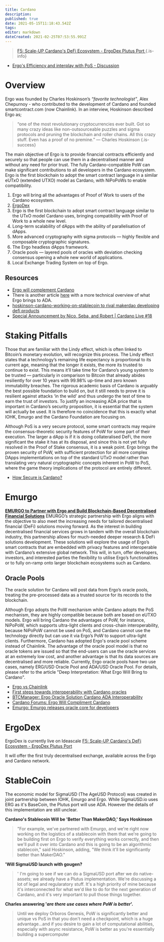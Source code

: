 ```yaml
---
title: Cardano
description: 
published: true
date: 2021-05-15T11:18:43.542Z
tags: 
editor: markdown
dateCreated: 2021-02-25T07:53:55.991Z
---
```


> [F5: Scale-UP Cardano's DeFi Ecosystem - ErgoDex Plutus Port ](https://cardano.ideascale.com/a/dtd/ErgoDex-Plutus-Port/352410-48088)
{.is-info}

- [Ergo's Efficiency and interplay with PoS - Discussion](https://www.reddit.com/r/cardano/comments/nbdism/ergos_efficiency_and_interplay_with_pos/)
# Overview
Ergo was founded by Charles Hoskinson’s *“favorite technologist”*,  Alex Chepurnoy - who contributed to the development of Cardano and founded smartcontract.com (now Chainlink). In an interview, Hoskinson described Ergo as;

> “one of the most revolutionary cryptocurrencies ever built. Got so many crazy ideas like non-outsourceable puzzles and sigma protocols and pruning the blockchain and roller chains. All this crazy stuff. Even has a proof of no premine.” — Charles Hoskinson
{.is-success}

The main objective of Ergo is to provide financial contracts efficiently and securely so that people can use them in a decentralised manner and without any need for prior trust. The fully Cardano-compatible PoW can make significant contributions to all developers in the Cardano ecosystem. Ergo is the first blockchain to adopt the smart contract language in a similar eUTxO (extended UTXO) model as Cardano, with NiPoPoWs to enable compatibility. 

1. Ergo will bring all the advantages of Proof of Work to users of the Cardano ecosystem.
1. [ErgoDex](https://ergonaut.space/ergodex.pdf?11)
1. Ergo is the first blockchain to adopt smart contract language similar to the UTxO model Cardano uses, bringing compatibility with Proof of Work to a whole new level.
1. Long-term scalability of dApps with the ability of parallelisation of dApps.
1. More advanced cryptography with sigma protocols — highly flexible and composable cryptographic signatures.
1. The Ergo headless dApps framework.
1. Oracle pools — layered pools of oracles with deviation checking consensus opening a whole new world of applications.
1. Local Exchange Trading System on top of Ergo.

## Resources
    
- [Ergo will complement Cardano](https://forum.cardano.org/t/ergo-will-complement-cardano/45412)
- There is another article [here](https://veriumfellow.medium.com/what-will-ergo-bring-to-cardano-2f7ae911a9bd) with a more technical overview of what Ergo brings to ADA.
- [hoskinson-cardano-working-on-stablecoin to rival makerdao developing defi products](https://thedailychain.com/hoskinson-cardano-working-on-stablecoin-to-rival-makerdao-developing-defi-products/)
- [Special Announcement by Nico, Seba, and Robert | Cardano Live #18
](https://youtu.be/5oKMOVNyWxs?t=1968)


# Staking Pitfalls

Those that are familiar with the Lindy effect, which is often linked to Bitcoin’s monetary evolution, will recognize this process. The Lindy effect states that a technology’s remaining life expectancy is proportional to its current age, meaning that the longer it exists, the more its trusted to continue to exist. This means it’ll take time for Cardano’s young system to be trusted — particularly in comparison to Bitcoin that already abides resiliently for over 10 years with 99.98% up-time and zero known immutability breaches. The rigorous academic basis of Cardano is arguably the best possible foundation to build on, but it still needs to prove it is resilient against attacks ‘in the wild’ and thus undergo the test of time to earn the trust of investors. To justify an increasing ADA price that is important in Cardano’s security proposition, it is essential that the system will actually be used. It is therefore no coincidence that this is exactly what IOHK, Emurgo and the Cardano Foundation are focusing on.

Although PoS is a very secure protocol, some smart contracts may require the consensus-theoretic security features of PoW for some part of their execution. The larger a dApp is if it is doing collateralised DeFi, the more significant the stake it has at its disposal, and since this is not yet fully resolved in the Proof of Stake consensus, it is a weak point. Ergo brings the proven security of PoW, with sufficient protection for all more complex DApps implementations on top of the standard UTxO model rather than translating very natural cryptographic concepts inherent in PoW to PoS, where the game theory implications of the protocol are entirely different.



- [How Secure is Cardano?](https://medium.com/@undersearcher/how-secure-is-cardano-5f1e076be968)



# Emurgo

**[EMURGO to Partner with Ergo and Build Blockchain-Based Decentralised Financial Solutions](https://emurgo.io/blog/emurgo-to-partner-with-ergo-and-build-blockchain-based-decentralized-financial-solutions)**
EMURGO’s strategic partnership with Ergo aligns with the objective to also meet the increasing needs for tailored decentralised financial (DeFi) solutions moving forward. As the interest in building decentralised financial services grows in tandem with the overall blockchain industry, this partnership allows for much-needed deeper research & DeFi solutions development. These solutions will explore the usage of Ergo’s smart contracts that are embedded with privacy features and interoperable with Cardano’s extensive global network. This will, in turn, offer developers, investors, and interested parties the flexibility to utilise Ergo’s functionalities or to fully on-ramp onto larger blockchain ecosystems such as Cardano. 

## Oracle Pools

The oracle solution for Cardano will post data from Ergo’s oracle pools, treating the pre-processed data as a trusted source for its records to the blockchain.


Although Ergo adopts the PoW mechanism while Cardano adopts the PoS mechanism, they are highly compatible because both are based on eUTXO models. Ergo will bring Cardano the advantages of PoW, for instance, NiPoPoW, which supports ultra-light clients and cross-chain interoperability, because NiPoPoW cannot be used on PoS, and Cardano cannot use the technology directly but can use it via Ergo’s PoW to support ultra-light clients. Furthermore, Cardano has adopted Ergo's oracle pool scheme instead of Chainlink. The advantage of the oracle pool model is that no oracle tokens are issued so that the end-users can use the oracle services at an extremely low cost, and another advantage is that its data sources are decentralised and more reliable. Currently, Ergo oracle pools have two use cases, namely ERG/USD Oracle Pool and ADA/USD Oracle Pool. For details, please refer to the article "Deep Interpretation: What Ergo Will Bring to Cardano".


- [Ergo vs Chainlink](https://www.ergoforum.org/t/oracle-pools-a-new-oracle-model/263)
- [First steps towards interoperability with Cardano oracles](https://ergoplatform.org/en/blog/2020-11-09-first-steps-towards-interoperability-with-cardano-oracles/)
- [BTCManager: Ergo Oracle Solution Cardano ADA Interoperability](https://btcmanager.com/ergo-oracle-solution-cardano-ada-interoperability/)
- [Cardano Forums: Ergo Will Compliment Cardano](https://forum.cardano.org/t/ergo-will-complement-cardano/45412)
- [Emurgo: Emurgo releases oracle core for developers](https://emurgo.io/blog/emurgo-releases-oracle-core-for-developers)

# ErgoDex

ErgoDex is currently live on Ideascale [F5: Scale-UP Cardano's DeFi Ecosystem - ErgoDex Plutus Port ](https://cardano.ideascale.com/a/dtd/ErgoDex-Plutus-Port/352410-48088)

It will offer the first truly decentralised exchange, available across the Ergo and Cardano network. 


# StableCoin

The economic model for SigmaUSD (The AgeUSD Protocol) was created in joint partnership between IOHK, Emurgo and Ergo. While SigmaUSD.io uses ERG as it's BaseCoin, the Plutus port will use ADA. However the details of this implementation are still unclear. 


**Cardano's Stablecoin Will be 'Better Than MakerDAO,' Says Hoskinson**
> "For example, we've partnered with Emurgo, and we're right now working on the logistics of a stablecoin with them that we're going to be building first on Ergo to verify everything works correctly, and then we'll pull it over into Cardano and this is going to be an algorithmic stablecoin," said Hoskinson, adding, "We think it'll be significantly better than MakerDAO."

**'Will SigmaUSD launch with gougen?**
>'  I'm going to see if we can do a SigmaUSD port after we do native-assets; we already have a Plutus implementation. We're discussing a lot of legal and regularatory stuff. It's a high priority of mine because it's interconnected for what we'd like to do for the next generation of Cardano, and it's very important to pull those things together.

**Charles answering '*are there use cases where PoW is better*'.**

>Until we deploy Orboros Genesis, PoW is significantly better and unique vs PoS in that you don't need a checkpoint, which is a huge advantage...and if you desire to gain a lot of computational abilities, especially with async resistance, PoW is better as you're essentially building a supercomputer


